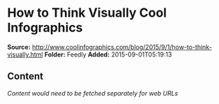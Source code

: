 # How to Think Visually Cool Infographics

**Source:** http://www.coolinfographics.com/blog/2015/9/1/how-to-think-visually.html
**Folder:** Feedly
**Added:** 2015-09-01T05:19:13




## Content
*Content would need to be fetched separately for web URLs*
